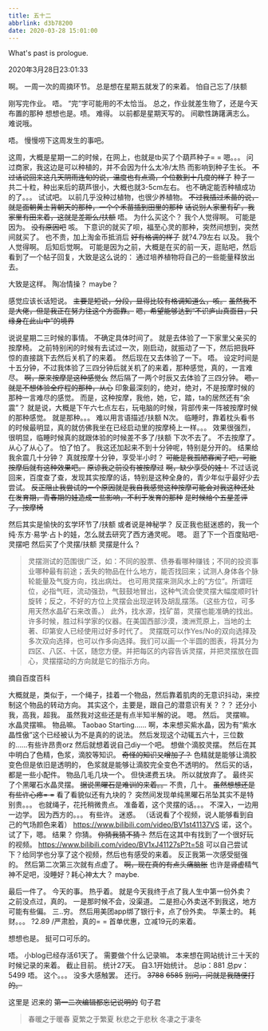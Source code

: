 ```yaml
---
title: 五十二
abbrlink: d3b78200
date: 2020-03-28 15:01:00
---
```

What's past is prologue.

<!--more-->2020年3月28日23:01:33
啊。
一周一次的周摘环节。
总是想在星期五就发了的来着。
怕自己忘了/扶额

刚写完作业。
唔。
“完”字可能用的不太恰当。
总之，作业就差生物了，还是今天布置的那种
想想也是。啧。
难得。
以前都是星期天写的。
间歇性踌躇满志么。
难说哦。

唔。
慢慢唠下这周发生的事吧。

这周，大概是星期一二的时候，在网上，也就是tb买了个葫芦种子= =
嗯。。。
问过商家，我这边是可以种植的，并不会因为什么太冷/太热 而影响到种子生长。
~~不过话说回来这几天阴雨连旬的说，温度也有点滴，个位数到十几度的样子~~
种子一共二十粒，种出来后的葫芦很小，大概也就3-5cm左右。
也不确定能否种植成功的了。。。
试试吧。
以前几乎没种过植物，也很少养植物。
~~不过我插过禾苗的说，就是面朝黄土背朝天的那种，一个个禾苗插到田里的那种~~
~~话说别人家里有矿，我家里有田来着，这就是差距么/扶额~~
唔。
为什么买这个？
我个人觉得啊。
可能是因为。
~~没有原因吧~~
咳。
下意识的就买了呗，福至心灵的那种，突然间想到，突然间就买了。
也不贵，加上淘金币抵消后 ~~好有格调的样子~~ 就?4.79左右
以及。
我个人觉得啊。
后知后觉啊。
可能是因为之前，大概是在买的前一天，逛贴吧，然后看到了一个帖子回复，大致是这么说的：
通过培养植物将自己的一些能量释放出去。

大致是这样。
陶冶情操？
maybe？

感觉应该长话短说。
~~主要是短说，分段，显得比较有格调知道么，咳。~~
~~虽然我不是大佬，但是我正在努力往这个方面靠。~~
~~嗯，希望能够达到“不识庐山真面目，只缘身在此山中”的境界~~

说说星期二三时候的事情。
不确定具体时间了。
就是去体验了一下家里父亲买的按摩椅。
之前特别闲的时候有去试过一次，刚启动，就振动了一下，然后把我~~吓~~ 惊的直接跳下去然后关机了的来着。
然后现在又去体验了一下。
唔。
设定时间是十五分钟，不过我体验了三四分钟后就关机了的来着，那种感觉，真的，一言难尽。
~~啊，原来按摩是这种感觉么~~
然后隔了一两个时辰又去体验了三四分钟。
~~嗯，就是不想体验全疗程的那种，从心~~
印象最深刻的，绝对，绝对，不是按摩时候的那种一言难尽的感觉。
而是，这种按摩，我他，她，它，踏，ta的居然还有“余震”？
就是说，大概是下午六七点左右，玩电脑的时候，背部传来一阵被按摩时候的那种感觉。
就是那种。。。
难以用言语描述/扶额
N次。
临睡时，靠着枕头看书的时候最明显，真的就仿佛我坐在已经启动里的按摩椅上一样。。。
效果很强烈，很明显，临睡时候真的就跟体验的时候差不多了/扶额
下次不去了。
不去按摩了。
从心了从心了。
怕了怕了。
我这还加起来不到十分钟呢，特别是分开的。
结果给我余震几十分钟？
真就按摩十分钟，享受半小时？
~~可能是我孤陋寡闻了吧，可能按摩后就有这种效果吧。~~
~~原谅我之前没有被按摩过~~
~~啊，缺少享受的娃！~~
不过话说回来，百度查了查，发现其实按摩的话，特别是这种全身的，青少年似乎最好少去尝试。
~~反正阻止我尝试的一个原因就是我自我感觉这种按摩可能会对我这种还处在发育期，青春期的娃造成一些影响，不利于发育的那种~~
~~是时候给个五星差评了，按摩椅~~

然后其实是愉快的玄学环节了/扶额
或者说是神秘学？
反正我也挺迷惑的，我一个纯·东方·易学·占卜的娃，怎么就去研究了西方通灵呢。
嗯。
逛了下一个百度贴吧-灵摆吧
然后买了个灵摆/扶额
灵摆是什么？

> 灵摆测试的范围很广泛，如：不同的股票、债券看哪种赚钱；不同的投资事业哪种最有前途；丢失的物品在什么地方，能否找回来；试测人身体各个脉轮能量及气旋方向，找出病灶。
> 也可用灵摆来测风水上的“方位”。所谓旺位，必指气旺，流动强劲，气鼓鼓地冒出，这种气流会使灵摆大幅度顺时针旋转；反之，不好的方位上灵摆会出现逆转及胡乱摆荡。（这些方位，可多用天然水晶矿石来改善。）
> 此外，找水源，找矿苗，灵摆也能准确的找出。许多时候，胜过科学家的仪器。在美国西部沙漠，澳洲荒原上，当地的土著、印第安人已经使用过好多时代了。
> 灵摆既可以作Yes/No的双向选择及多次双向选择，也可以作多向选择。我们可以画一个半圆的图表，将其分为四区、八区、十区，随您方便。并把每区的内容告诉灵摆，并把灵摆放在圆心，灵摆摆动的方向就是它的指示方向。

摘自百度百科

大概就是，类似于，一个绳子，挂着一个物品，然后靠着肌肉的无意识抖动，来控制这个物品的转动方向。
其实这个，主要是，跟自己的潜意识有关？？？
还分小我，高我，超我。
虽然我对这些还是有点半知半解的说。
嗯。
然后。
灵摆嘛。
水晶灵摆嘛。
物品嘛。
Taobao Starting......
啊，本来想买紫水晶，因为有“紫水晶性傲”这个已经被认为不是真的的说法。
然后发现这个动辄五六十，三位数的......有些许昂贵orz
然后就想着说自己diy一个吧。
想做个滴胶灵摆。
然后在其中明白了色精，色浆，滴胶等知识。
~~奇怪的知识又增加了？~~
色精就是能够让滴胶变色但是依旧是透明的，
色浆就是能够让滴胶完全变色不透明的。
然后买的话，都是一些小配件。
物品几毛几块一个。
但快递费五块。
所以就放弃了。
最终买了个黑曜石水晶灵摆。
~~据说黑曜石是难训的来着。。~~
不贵，几十。
~~虽然想想还是有些许心疼= =~~
看了看貌似还有九块的？
突然间发现单纯黑曜石吊坠其实不是特别贵。。。
也就绳子，花托稍微贵点。
准备着，这个灵摆的话。。。
不深入，一边用一边学。
因为西方的。。。
有些许。
迷惑。
（话说看了个视频，说人能够看到自己的气场颜色来着）
<https://www.bilibili.com/video/BV1st41137VS>
诺，这个。
试了下，嗯。
结果？
你猜。
~~你猜我猜不猜？~~
然后在这其中有找到了一个很好玩的视频。
<https://www.bilibili.com/video/BV1xJ41127sP?t=58>
可以自己尝试下？给同学也分享了这个视频，然后也有感受的来着。
反正我第一次感受挺强的。
然后第二次第三次就有点虚了。
~~啊，现在真的有点头痛脑胀~~
也许是~~肾虚~~精气神不足吧，没睡好？耗心神太大？
maybe.

最后一件了。
今天的事。
热乎着。
就是今天我终于点了我人生中第一份外卖？
之前没点过，真的。
一是那时候不会，没渠道。
二是担心外卖送不到我这，地方可能有些偏。
三..穷。
然后用美团app绑了银行卡，点了份外卖。
华莱士的。
耗财。。。
?2.89
/严肃脸，真的= =
首单优惠，立减19元的来着。

想想也是。
挺可口可乐的。

唔。
小blog已经存活61天了。
需要做个什么记录嘛。
本来想在网站统计三十天的时候记录的来着。
截止目前。
统计27天。
自3.1开始统计。
总ip：881
总pv：5499
唔。
这个。。。
没多大感触罢。
还行。
~~3788~~
~~6585~~
~~别问，问就是我随便打的。~~

这里是 迟来的 ~~第一二次编辑都忘记说明的~~ 句子君


>春暖之于暖春
>夏繁之于繁夏
>秋悲之于悲秋
>冬凄之于凄冬

